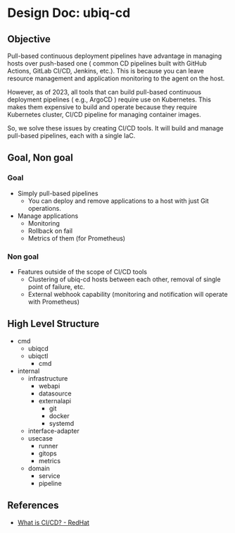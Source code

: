 # Design Doc: ubiq-cd

## Objective

Pull-based continuous deployment pipelines have advantage in managing hosts over push-based one ( common CD pipelines built with GitHub Actions, GitLab CI/CD, Jenkins, etc.).
This is because you can leave resource management and application monitoring to the agent on the host.

However, as of 2023, all tools that can build pull-based continuous deployment pipelines ( e.g., ArgoCD ) require use on Kubernetes.
This makes them expensive to build and operate because they require Kubernetes cluster, CI/CD pipeline for managing container images.

So, we solve these issues by creating CI/CD tools.
It will build and manage pull-based pipelines, each with a single IaC.

## Goal, Non goal

### Goal

- Simply pull-based pipelines
  - You can deploy and remove applications to a host with just Git operations.
- Manage applications
  - Monitoring
  - Rollback on fail
  - Metrics of them (for Prometheus)

### Non goal

- Features outside of the scope of CI/CD tools
  - Clustering of ubiq-cd hosts between each other, removal of single point of failure, etc.
  - External webhook capability (monitoring and notification will operate with Prometheus)

## High Level Structure

- cmd
  - ubiqcd
  - ubiqctl
    - cmd
- internal
  - infrastructure
    - webapi
    - datasource
    - externalapi
      - git
      - docker
      - systemd
  - interface-adapter
  - usecase
    - runner
    - gitops
    - metrics
  - domain
    - service
    - pipeline

## References

- [What is CI/CD? - RedHat](https://www.redhat.com/en/topics/devops/what-is-ci-cd)
